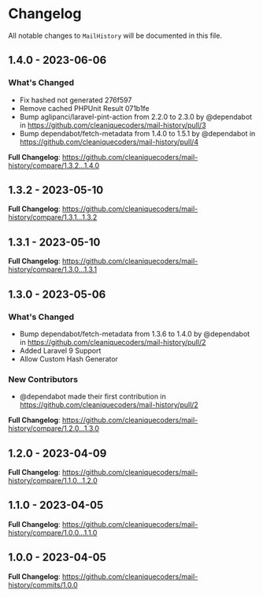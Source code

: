 # Changelog

All notable changes to `MailHistory` will be documented in this file.

## 1.4.0 - 2023-06-06

### What's Changed

- Fix hashed not generated 276f597
- Remove cached PHPUnit Result 071b1fe
- Bump aglipanci/laravel-pint-action from 2.2.0 to 2.3.0 by @dependabot in https://github.com/cleaniquecoders/mail-history/pull/3
- Bump dependabot/fetch-metadata from 1.4.0 to 1.5.1 by @dependabot in https://github.com/cleaniquecoders/mail-history/pull/4

**Full Changelog**: https://github.com/cleaniquecoders/mail-history/compare/1.3.2...1.4.0

## 1.3.2 - 2023-05-10

**Full Changelog**: https://github.com/cleaniquecoders/mail-history/compare/1.3.1...1.3.2

## 1.3.1 - 2023-05-10

**Full Changelog**: https://github.com/cleaniquecoders/mail-history/compare/1.3.0...1.3.1

## 1.3.0 - 2023-05-06

### What's Changed

- Bump dependabot/fetch-metadata from 1.3.6 to 1.4.0 by @dependabot in https://github.com/cleaniquecoders/mail-history/pull/2
- Added Laravel 9 Support
- Allow Custom Hash Generator

### New Contributors

- @dependabot made their first contribution in https://github.com/cleaniquecoders/mail-history/pull/2

**Full Changelog**: https://github.com/cleaniquecoders/mail-history/compare/1.2.0...1.3.0

## 1.2.0 - 2023-04-09

**Full Changelog**: https://github.com/cleaniquecoders/mail-history/compare/1.1.0...1.2.0

## 1.1.0 - 2023-04-05

**Full Changelog**: https://github.com/cleaniquecoders/mail-history/compare/1.0.0...1.1.0

## 1.0.0 - 2023-04-05

**Full Changelog**: https://github.com/cleaniquecoders/mail-history/commits/1.0.0
